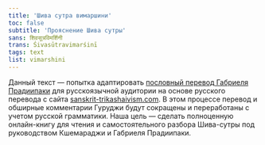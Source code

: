 ```yaml
---
title: 'Шива сутра вимаршини'
toc: false
subtitle: 'Прояснение Шива сутры'
sans: शिवसूत्रविमर्शिनी
trans: Śivasūtravimarśinī
tags: text
list: vimarshini
---
```


Данный текст — попытка адаптировать [пословный перевод Габриеля Прадиипаки](https://www.sanskrit-trikashaivism.com/ru/shiva-sutra-vimarshini-introduction-trika-scriptures-non-dual-shaivism-of-kashmir-ru/547) для русскоязычной аудитории на основе русского перевода с сайта [sanskrit-trikashaivism.com](https://www.sanskrit-trikashaivism.com). В этом процессе перевод и обширные комментарии Гуруджи будут сокращены и переработаны с учетом русской грамматики. Наша цель — сделать полноценную онлайн-книгу для чтения и самостоятельного разбора Шива-сутры под руководством Кшемараджи и Габриеля Прадиипаки.



